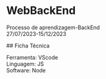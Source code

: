 # WebBackEnd
<p>Processo de aprendizagem-BackEnd
  <br />
  27/07/2023-15/12/2023</p>
## Ficha Técnica
<p>Ferramenta: VScode
  <br />
Linguagem: JS
  <br />
Software: Node</p>
